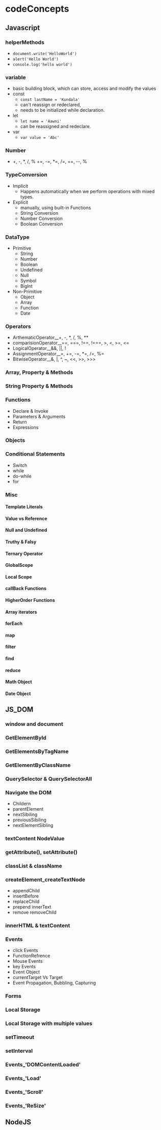 # codeConcepts

## Javascript
### helperMethods
- `document.write('HelloWorld')`
- `alert('Hello World')`
- `console.log('hello world')`

### variable
- basic building block, which can store, access and modify the values
- const
    - `const lastName = 'Kundala'`
    - can't reassign or redeclared,
    - needs to be initialized while declaration.
- let
    - `let name = 'Aawni'`
    - can be reassigned and redeclare.
- var
    - `var value = 'Abc'`

### Number
- +, -, *, /, %
+=, -=, *=, /=, ++, --, %

### TypeConversion
- Implicit
    - Happens automatically when we perform operations with mixed types.
- Explicit
    - manually, using built-in Functions
    - String Conversion
    - Number Conversion
    - Boolean Conversion

### DataType
- Primitive
    - String
    - Number
    - Boolean
    - Undefined
    - Null
    - Symbol
    - BigInt
- Non-Primitive
    - Object
    - Array
    - Function
    - Date

### Operators
- ArthematicOperator__+, -, *, /, %, **
- comparisionOperator__==, ===, !==, !===, >, <, >=, <=
- LogicalOperator__&&, ||, !
- AssignmentOperator__=, +=, -=, *=, /=, %=
- BitwiseOperator__&, |, ^, ~, <<, >>, >>>

### Array, Property & Methods


### String Property & Methods

    


### Functions
- Declare & Invoke
- Parameters & Arguments
- Return
- Expressions

### Objects

### Conditional Statements
- Switch
- while
- do-while
- for

### Misc
#### Template Literals
#### Value vs Reference
#### Null and Undefined
#### Truthy & Falsy
#### Ternary Operator
#### GlobalScope
#### Local Scope
#### callBack Functions
#### HigherOrder Functions
#### Array iterators
#### forEach
#### map
#### filter
#### find
#### reduce
#### Math Object
#### Date Object


## JS_DOM
### window and document
### GetElementById
### GetElementsByTagName
### GetElementByClassName
### QuerySelector & QuerySelectorAll
### Navigate the DOM
- Childern
- parentElement
- nextSibiling
- previousSibiling
- nextElementSibling
### textContent NodeValue
### getAttribute(), setAttribute()
### classList & className
### createElement_createTextNode
- appendChild
- insertBefore
- replaceChild
- prepend innerText
- remove removeChild
### innerHTML & textContent
### Events
- click Events
- FunctionRefrence
- Mouse Events
- key Events
- Event Object
- currentTarget Vs Target
- Event Propagation, Bubbling, Capturing

### Forms
### Local Storage
### Local Storage with multiple values
### setTimeout
### setInterval
### Events_'DOMContentLoaded'
### Events_'Load'
### Events_'Scroll'
### Events_'ReSize'



## NodeJS

